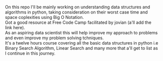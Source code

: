 On this repo I'll be mainly working on understanding data structures and algorithms in python, taking consideration on their worst case time and space coplexities using Big O Notation.<br>
Got a good resource at Free Code Camp facilitated by jovian (a'll add the link here).<br>
As an aspiring data scientist this will help improve my approach to problems and even improve my problem solving tchniques.<br>
It's a twelve hours course covering all the basic data structures in python i.e Binary Search Algorithm, Linear Search and many more that a'll get to list as I continue in this journey.<br>
